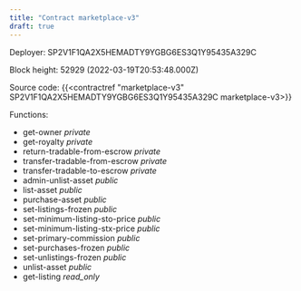 ```yaml
---
title: "Contract marketplace-v3"
draft: true
---
```

Deployer: SP2V1F1QA2X5HEMADTY9YGBG6ES3Q1Y95435A329C


 



Block height: 52929 (2022-03-19T20:53:48.000Z)

Source code: {{<contractref "marketplace-v3" SP2V1F1QA2X5HEMADTY9YGBG6ES3Q1Y95435A329C marketplace-v3>}}

Functions:

* get-owner _private_
* get-royalty _private_
* return-tradable-from-escrow _private_
* transfer-tradable-from-escrow _private_
* transfer-tradable-to-escrow _private_
* admin-unlist-asset _public_
* list-asset _public_
* purchase-asset _public_
* set-listings-frozen _public_
* set-minimum-listing-sto-price _public_
* set-minimum-listing-stx-price _public_
* set-primary-commission _public_
* set-purchases-frozen _public_
* set-unlistings-frozen _public_
* unlist-asset _public_
* get-listing _read_only_
